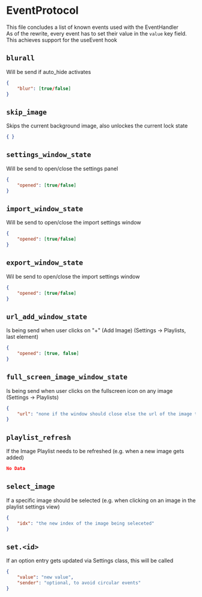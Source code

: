 # EventProtocol

This file concludes a list of known events used with the EventHandler  
As of the rewrite, every event has to set their value in the `value` key field. This achieves support for the useEvent hook


## ``blurall``

Will be send if auto_hide activates

```json
{
    "blur": [true/false]
}
```


## ``skip_image``

Skips the current background image, also unlockes the current lock state

```json
{ }
```


## ``settings_window_state``

Will be send to open/close the settings panel

```json
{
    "opened": [true/false]
}
```


## `import_window_state`

Will be send to open/close the import settings window

```json
{
    "opened": [true/false]
}
```


## `export_window_state`

Wil be send to open/close the import settings window

```json
{
    "opened": [true/false]
}
```


## ``url_add_window_state``

Is being send when user clicks on "+" (Add Image) (Settings -> Playlists, last element)

```json
{
    "opened": [true, false]
}
```


## ``full_screen_image_window_state``

Is being send when user clicks on the fullscreen icon on any image (Settings -> Playlists)

```json
{
    "url": "none if the window should close else the url of the image to display"
}
```


## ``playlist_refresh``

If the Image Playlist needs to be refreshed (e.g. when a new image gets added)

```json
No Data
```


## ``select_image``

If a specific image should be selected (e.g. when clicking on an image in the playlist settings view)

```json
{
    "idx": "the new index of the image being seleceted"
}
```


## ``set.<id>``

If an option entry gets updated via Settings class, this will be called

```json
{
    "value": "new value",
    "sender": "optional, to avoid circular events"
}